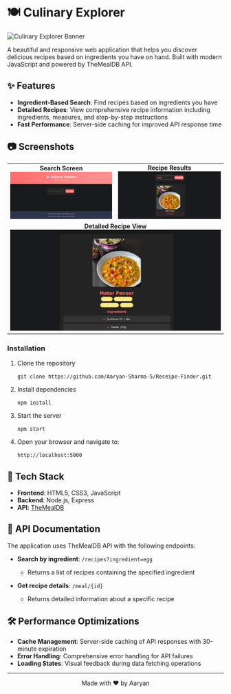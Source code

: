 # 🍽️ Culinary Explorer

![Culinary Explorer Banner](https://img.shields.io/badge/Culinary-Explorer-ff6b6b?style=for-the-badge&logo=food&logoColor=white)

A beautiful and responsive web application that helps you discover delicious recipes based on ingredients you have on hand. Built with modern JavaScript and powered by TheMealDB API.

## ✨ Features

- **Ingredient-Based Search**: Find recipes based on ingredients you have
- **Detailed Recipes**: View comprehensive recipe information including ingredients, measures, and step-by-step instructions
- **Fast Performance**: Server-side caching for improved API response time

## 📷 Screenshots

<div align="center">
  <table>
    <tr>
      <td align="center">
        <strong>Search Screen</strong><br>
        <img src="Screenshots/Search-Screen.png" alt="Search Screen" width="400"/>
      </td>
      <td align="center">
        <strong>Recipe Results</strong><br>
        <img src="Screenshots/Recipe-Results.png" alt="Recipe Results" width="400"/>
      </td>
    </tr>
    <tr>
      <td align="center" colspan="2">
        <strong>Detailed Recipe View</strong><br>
        <img src="Screenshots/Detailed-Recipe.png" alt="Detailed Recipe" width="600"/>
      </td>
    </tr>
  </table>
</div>

### Installation

1. Clone the repository
   ```
   git clone https://github.com/Aaryan-Sharma-5/Receipe-Finder.git
   ```

2. Install dependencies
   ```
   npm install
   ```

3. Start the server
   ```
   npm start
   ```

4. Open your browser and navigate to:
   ```
   http://localhost:5000
   ```

## 🔧 Tech Stack

- **Frontend**: HTML5, CSS3, JavaScript
- **Backend**: Node.js, Express
- **API**: [TheMealDB](https://www.themealdb.com/)

## 🧰 API Documentation
The application uses TheMealDB API with the following endpoints:

- **Search by ingredient**: `/recipes?ingredient=egg`
  - Returns a list of recipes containing the specified ingredient

- **Get recipe details**: `/meal/{id}`
  - Returns detailed information about a specific recipe

## 🛠️ Performance Optimizations

- **Cache Management**: Server-side caching of API responses with 30-minute expiration
- **Error Handling**: Comprehensive error handling for API failures
- **Loading States**: Visual feedback during data fetching operations

---

<div align="center">
  <p>Made with ❤️ by Aaryan</p>
</div>
